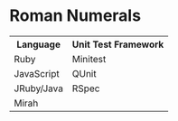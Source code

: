 # Roman Numerals

<table>
  <th>Language</th>
  <th>Unit Test Framework</th>
  
  <tr>
    <td>Ruby</td>
    <td>Minitest</td>
  </tr>
  
  <tr>
    <td>JavaScript</td>
    <td>QUnit</td>
  </tr>
  
  <tr>
    <td>JRuby/Java</td>
    <td>RSpec</td>
  </tr>
  
  <tr>
    <td>Mirah</td>
    <td></td>
  </tr>
</table>

